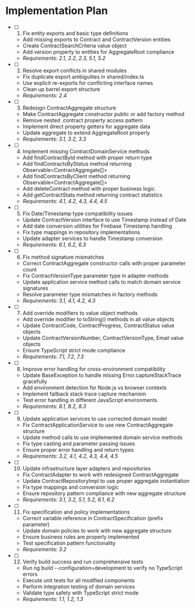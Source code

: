 # Implementation Plan

- [ ] 1. Fix entity exports and basic type definitions
  - Add missing exports to Contract and ContractVersion entities
  - Create ContractSearchCriteria value object
  - Add version property to entities for AggregateRoot compliance
  - _Requirements: 2.1, 2.2, 2.3, 5.1, 5.2_

- [ ] 2. Resolve export conflicts in shared modules
  - Fix duplicate export ambiguities in shared/index.ts
  - Use explicit re-exports for conflicting interface names
  - Clean up barrel export structure
  - _Requirements: 2.4_

- [ ] 3. Redesign ContractAggregate structure
  - Make ContractAggregate constructor public or add factory method
  - Remove nested .contract property access pattern
  - Implement direct property getters for aggregate data
  - Update aggregate to extend AggregateRoot properly
  - _Requirements: 3.1, 3.2, 3.3_

- [ ] 4. Implement missing ContractDomainService methods
  - Add findContractById method with proper return type
  - Add findContractsByStatus method returning Observable<ContractAggregate[]>
  - Add findContractsByClient method returning Observable<ContractAggregate[]>
  - Add deleteContract method with proper business logic
  - Add getContractStats method returning contract statistics
  - _Requirements: 4.1, 4.2, 4.3, 4.4, 4.5_

- [ ] 5. Fix Date/Timestamp type compatibility issues
  - Update ContractVersion interface to use Timestamp instead of Date
  - Add date conversion utilities for Firebase Timestamp handling
  - Fix type mappings in repository implementations
  - Update adapter services to handle Timestamp conversion
  - _Requirements: 6.1, 6.2, 6.3_

- [ ] 6. Fix method signature mismatches
  - Correct ContractAggregate constructor calls with proper parameter count
  - Fix ContractVersionType parameter type in adapter methods
  - Update application service method calls to match domain service signatures
  - Resolve parameter type mismatches in factory methods
  - _Requirements: 3.1, 4.1, 4.2, 4.3_

- [ ] 7. Add override modifiers to value object methods
  - Add override modifier to toString() methods in all value objects
  - Update ContractCode, ContractProgress, ContractStatus value objects
  - Update ContractVersionNumber, ContractVersionType, Email value objects
  - Ensure TypeScript strict mode compliance
  - _Requirements: 7.1, 7.2, 7.3_

- [ ] 8. Improve error handling for cross-environment compatibility
  - Update BaseException to handle missing Error.captureStackTrace gracefully
  - Add environment detection for Node.js vs browser contexts
  - Implement fallback stack trace capture mechanism
  - Test error handling in different JavaScript environments
  - _Requirements: 8.1, 8.2, 8.3_

- [ ] 9. Update application services to use corrected domain model
  - Fix ContractApplicationService to use new ContractAggregate structure
  - Update method calls to use implemented domain service methods
  - Fix type casting and parameter passing issues
  - Ensure proper error handling and return types
  - _Requirements: 3.2, 4.1, 4.2, 4.3, 4.4, 4.5_

- [ ] 10. Update infrastructure layer adapters and repositories
  - Fix ContractAdapter to work with redesigned ContractAggregate
  - Update ContractRepositoryImpl to use proper aggregate instantiation
  - Fix type mappings and conversion logic
  - Ensure repository pattern compliance with new aggregate structure
  - _Requirements: 3.1, 3.2, 5.1, 5.2, 6.1, 6.2_

- [ ] 11. Fix specification and policy implementations
  - Correct variable reference in ContractSpecification (prefix parameter)
  - Update domain policies to work with new aggregate structure
  - Ensure business rules are properly implemented
  - Test specification pattern functionality
  - _Requirements: 3.2_

- [ ] 12. Verify build success and run comprehensive tests
  - Run ng build --configuration=development to verify no TypeScript errors
  - Execute unit tests for all modified components
  - Perform integration testing of domain services
  - Validate type safety with TypeScript strict mode
  - _Requirements: 1.1, 1.2, 1.3_